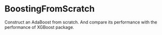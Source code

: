 # BoostingFromScratch

Construct an AdaBoost from scratch. And compare its performance with the performance of XGBoost package.    
